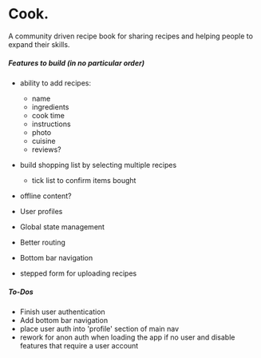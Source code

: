 # Cook.

A community driven recipe book for sharing recipes and helping people to expand their skills.

##### Features to build (in no particular order)

- ability to add recipes:
  - name
  - ingredients
  - cook time
  - instructions
  - photo
  - cuisine
  - reviews?

- build shopping list by selecting multiple recipes
  - tick list to confirm items bought

- offline content?

- User profiles

- Global state management

- Better routing

- Bottom bar navigation 

- stepped form for uploading recipes

##### To-Dos

- Finish user authentication
- Add bottom bar navigation
- place user auth into 'profile' section of main nav
- rework for anon auth when loading the app if no user and disable features that require a user account
